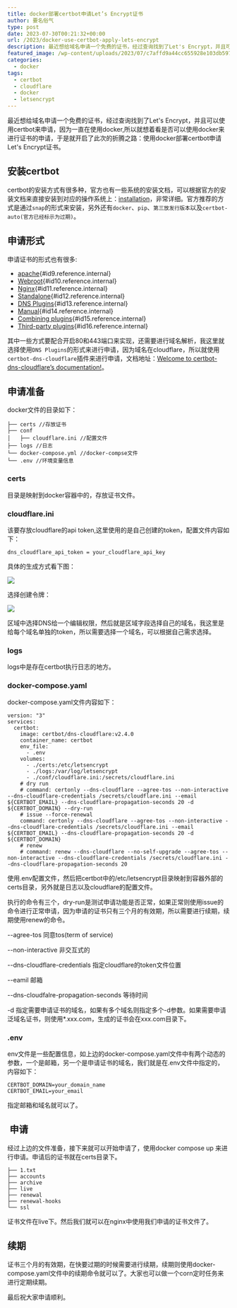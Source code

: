 ```yaml
---
title: docker部署certbot申请Let’s Encrypt证书
author: 要名俗气
type: post
date: 2023-07-30T00:21:32+00:00
url: /2023/docker-use-certbot-apply-lets-encrypt
description: 最近想给域名申请一个免费的证书，经过查询找到了Let's Encrypt，并且可以使用certbot来申请，因为一直在使用docker,所以就想着看是否可以使用docker来进行证书的申请，于是就开启了此次的折腾之路：使用docker部署certbot申请Let's Encrypt证书。
featured_image: /wp-content/uploads/2023/07/c7affd9a44cc655928e103db5974fdf9.png
categories:
  - docker
tags:
  - certbot
  - cloudflare
  - docker
  - letsencrypt
---
```

最近想给域名申请一个免费的证书，经过查询找到了Let's Encrypt，并且可以使用certbot来申请，因为一直在使用docker,所以就想着看是否可以使用docker来进行证书的申请，于是就开启了此次的折腾之路：使用docker部署certbot申请Let's Encrypt证书。

## 安装certbot

certbot的安装方式有很多种，官方也有一些系统的安装文档，可以根据官方的安装文档来直接安装到对应的操作系统上：[installation](https://certbot.eff.org/instructions)，非常详细。官方推荐的方式是通过`snap`的形式来安装，另外还有`docker`、`pip`、`第三放发行版本`以及`certbot-auto(官方已经标示为过期)`。

## 申请形式

申请证书的形式也有很多:

  * [apache](https://eff-certbot.readthedocs.io/en/stable/using.html#apache){#id9.reference.internal}
  * [Webroot](https://eff-certbot.readthedocs.io/en/stable/using.html#webroot){#id10.reference.internal}
  * [Nginx](https://eff-certbot.readthedocs.io/en/stable/using.html#nginx){#id11.reference.internal}
  * [Standalone](https://eff-certbot.readthedocs.io/en/stable/using.html#standalone){#id12.reference.internal}
  * [DNS Plugins](https://eff-certbot.readthedocs.io/en/stable/using.html#dns-plugins){#id13.reference.internal}
  * [Manual](https://eff-certbot.readthedocs.io/en/stable/using.html#manual){#id14.reference.internal}
  * [Combining plugins](https://eff-certbot.readthedocs.io/en/stable/using.html#combining-plugins){#id15.reference.internal}
  * [Third-party plugins](https://eff-certbot.readthedocs.io/en/stable/using.html#third-party-plugins){#id16.reference.internal}

其中一些方式要配合开启80和443端口来实现，还需要进行域名解析，我这里就选择使用`DNS Plugins`的形式来进行申请，因为域名在cloudflare，所以就使用`certbot-dns-cloudflare`插件来进行申请，文档地址：[Welcome to certbot-dns-cloudflare’s documentation!](https://certbot-dns-cloudflare.readthedocs.io/en/stable/)。

## 申请准备

docker文件的目录如下：

<pre class="core-next-code-pre"><code>├── certs //存放证书
├── conf
│   ├── cloudflare.ini //配置文件
├── logs //日志
└── docker-compose.yml //docker-compse文件
└── .env //环境变量信息</code></pre>

### certs

目录是映射到docker容器中的，存放证书文件。

### cloudflare.ini

该要存放cloudflare的api token,这里使用的是自己创建的token，配置文件内容如下：

<pre class="core-next-code-pre"><code>dns_cloudflare_api_token = your_cloudflare_api_key</code></pre>

具体的生成方式看下图：

![](https://www.iminling.com/wp-content/uploads/2023/07/2b10ab6732a555c77c7dbbef500b7157.png)

选择创建令牌：

![](https://www.iminling.com/wp-content/uploads/2023/07/b18db6009f4218e5be527153bc39a15d.png)

区域中选择DNS给一个编辑权限，然后就是区域字段选择自己的域名，我这里是给每个域名单独的token，所以需要选择一个域名，可以根据自己需求选择。

### logs

logs中是存在certbot执行日志的地方。

### docker-compose.yaml

docker-compose.yaml文件内容如下：

<pre class="core-next-code-pre"><code>version: "3"
services:
  certbot:
    image: certbot/dns-cloudflare:v2.4.0
    container_name: certbot
    env_file:
      - .env
    volumes:
      - ./certs:/etc/letsencrypt
      - ./logs:/var/log/letsencrypt
      - ./conf/cloudflare.ini:/secrets/cloudflare.ini
    # dry run
    # command: certonly --dns-cloudflare --agree-tos --non-interactive --dns-cloudflare-credentials /secrets/cloudflare.ini --email ${CERTBOT_EMAIL} --dns-cloudflare-propagation-seconds 20 -d ${CERTBOT_DOMAIN} --dry-run
    # issue --force-renewal
    command: certonly --dns-cloudflare --agree-tos --non-interactive --dns-cloudflare-credentials /secrets/cloudflare.ini --email ${CERTBOT_EMAIL} --dns-cloudflare-propagation-seconds 20 -d ${CERTBOT_DOMAIN}
    # renew
    # command: renew --dns-cloudflare --no-self-upgrade --agree-tos --non-interactive --dns-cloudflare-credentials /secrets/cloudflare.ini --dns-cloudflare-propagation-seconds 20</code></pre>

使用.env配置文件，然后把certbot中的/etc/letsencrypt目录映射到容器外部的certs目录，另外就是日志以及cloudflare的配置文件。

执行的命令有三个，dry-run是测试申请功能是否正常，如果正常则使用issue的命令进行正常申请，因为申请的证书只有三个月的有效期，所以需要进行续期，续期使用renew的命令。

--agree-tos 同意tos(term of service)

--non-interactive 非交互式的

--dns-cloudflare-credentials 指定cloudflare的token文件位置

--eamil 邮箱

--dns-cloudfalre-propagation-seconds 等待时间

-d 指定需要申请证书的域名，如果有多个域名则指定多个-d参数。如果需要申请泛域名证书，则使用*.xxx.com，生成的证书会在xxx.com目录下。

### .env

env文件是一些配置信息，如上边的docker-compose.yaml文件中有两个动态的参数，一个是邮箱，另一个是申请证书的域名，我们就是在.env文件中指定的，内容如下：

<pre class="core-next-code-pre"><code>CERTBOT_DOMAIN=your_domain_name
CERTBOT_EMAIL=your_email</code></pre>

指定邮箱和域名就可以了。

##  申请

经过上边的文件准备，接下来就可以开始申请了，使用docker compose up 来进行申请。申请后的证书就在certs目录下。

<pre class="core-next-code-pre"><code>├── 1.txt
├── accounts
├── archive
├── live
├── renewal
├── renewal-hooks
└── ssl</code></pre>

证书文件在live下。然后我们就可以在nginx中使用我们申请的证书文件了。

## 续期

证书三个月的有效期，在快要过期的时候需要进行续期，续期则使用docker-compose.yaml文件中的续期命令就可以了。大家也可以做一个corn定时任务来进行定期续期。

最后祝大家申请顺利。
